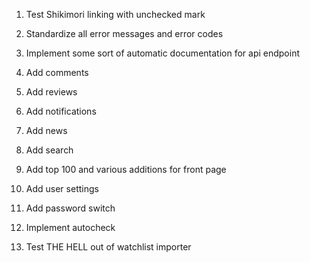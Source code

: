 1. Test Shikimori linking with unchecked mark

2. Standardize all error messages and error codes

3. Implement some sort of automatic documentation for api endpoint

4. Add comments

5. Add reviews

6. Add notifications

7. Add news

8. Add search

9. Add top 100 and various additions for front page

10. Add user settings

11. Add password switch

12. Implement autocheck

13. Test THE HELL out of watchlist importer